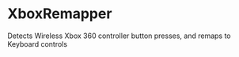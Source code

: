# XboxRemapper
Detects Wireless Xbox 360 controller button presses, and remaps to Keyboard controls

